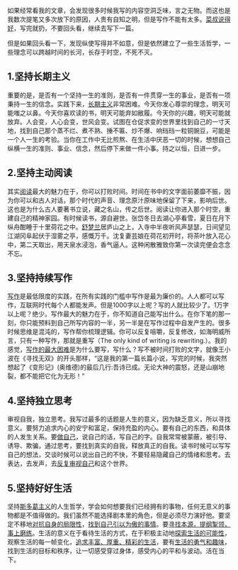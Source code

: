 如果经常看我的文章，会发现很多时候我写的内容空洞乏味，言之无物。而这也是我数次提笔又多次放下的原因，人贵有自知之明，但是写作不能有太多。[菜叔说得好](http://mp.weixin.qq.com/s?__biz=MjM5MjAzODU2MA==&mid=2652793905&idx=1&sn=a6c5fa991123b0975a0974c7a700370d&chksm=bd46a7fe8a312ee852e9f7b565d326bd31c356ade7e05163bb81fd8c64a660afbd483044649a&scene=21#wechat_redirect)，写完就扔，不要回头看，继续去写下一篇。

但是如果回头看一下，发现纵使写得并不如意，但是依然建立了一些生活哲学，一些理念可以跨越时间的长河，长存于时空，不死不灭。

## 1.坚持长期主义

重要的是，是否有一个坚持一生的准则，是否有一件贯穿一生的事业，是否有一项秉持一生的信念。实践下来，[长期主义](http://mp.weixin.qq.com/s?__biz=MzIzNTU2OTgyOA==&mid=2247484544&idx=1&sn=8be09e7ffe4961f0f82bc26f8fa864a4&chksm=e8e4534bdf93da5d10a32c3c0c2d5c3716f7dc0999fdf0c8ce1fc89297551c3b25b26f0382d6&scene=21#wechat_redirect)非常困难。今天你发心尊崇的理念，明天可能嗤之以鼻。今天你喜欢读的书，明天可能弃如敝履。今天你的兴趣，明天可能就放弃。人会变，人心会变，世风会变。试图在仓促求变的世界里找到自己的一寸天地，找到自己那个蒸不烂、煮不熟、捶不匾、炒不爆、响珰珰一粒铜豌豆，可能是一个人一生的考验。当你在工作中无比煎熬、在生活中厌恶一切的时候，想想自己纵横一生的准则、事业、信念，然后停下来做一件小事。持之以恒，日进一步。

## 2.坚持主动阅读

其实[阅读](http://mp.weixin.qq.com/s?__biz=MzIzNTU2OTgyOA==&mid=2247484606&idx=1&sn=e1c285097da7687a18fa0a0ca489b25f&chksm=e8e45375df93da63f131adfe5683c46bab935f8fdad8ea4e724c87d0b94e78486c9f3c8c74c7&scene=21#wechat_redirect)最大的魅力在于，你可以打败时间。时间在书中的文字面前萎靡不振，因为你可以和古人对话，那个时代的声音、理念原汁原味地保留了下来，影响后世。这也是为什么古人要著书立说，藏之名山，传之后世。阅读让你进入那个时空，重建自己的精神家园。有时候读书，源自避世。张岱冬日去湖心亭看雪，夏日在月下纵舟酣睡于十里荷花之中。[舒梦兰](http://mp.weixin.qq.com/s?__biz=MzIzNTU2OTgyOA==&mid=2247485072&idx=1&sn=cf033e033f6afc48f21ce70dec366c24&chksm=e8e4515bdf93d84d47448394b426965d8a5363733a54b7125b69f3945656ea7849dc793ae396&scene=21#wechat_redirect)居庐山之上，入寺中半夜听风声瑟瑟，日间望见江湖冈阜起伏于湿雾之亭，感慨万千。沈复妻芸娘在荷花初开时，将茶叶放入花心中，第二天取出，用天泉水浸泡，香气逼人。这种闲散雅致你第一次读完便会念念不忘。

## 3.坚持持续写作

[写作](http://mp.weixin.qq.com/s?__biz=MzIzNTU2OTgyOA==&mid=2247484969&idx=1&sn=6af9e88da23c3842428d4c7a5f550a26&chksm=e8e451e2df93d8f4e0545dc80e5daac91ef131cb46a86aec95925aa04a4fbb5f3faa5c65e825&scene=21#wechat_redirect)是最低限度的实践，在所有实践的门槛中写作是最为廉价的。人人都可以写作，互联网时代每个人都能发声。但是1000字以上呢？写的人就比较少了。1万字以上呢？绝少。写作最大的魅力在于，你不知道自己能写出什么。在你下笔的那一刻，你只能预料到自己所写内容的一半，另一半是在写作过程中自发产生的。很多时候思维是混沌的，写作帮你梳理逻辑。你可以反复咀嚼，反复修改，如海明威所言，只有一种写作，那就是重写（The only kind of writing is rewriting.）。我的感觉，[写作的最大困难](http://mp.weixin.qq.com/s?__biz=MzIzNTU2OTgyOA==&mid=2247484190&idx=1&sn=e6256fcb924482a0032ca06a8af36509&chksm=e8e454d5df93ddc3f96adab3c30b68e17ba052330642a9c03625688bd8aabbfc65c55f7d6eea&scene=21#wechat_redirect)是为什么要写，写什么？写不被时间打败的文字，就像王小波在《寻找无双》的开头那样，“这是我的第一篇长篇小说，写完的时候，我突然想起了《变形记》(奥维德)的最后几行:吾诗已成。无论大神的震怒，还是山崩地裂，都不能把它化为无形！”

## 4.坚持独立思考

审视自我，独立思考。我写过最多的话题是人生的意义，因为缺乏意义，所以寻找意义。要努力追求内心的安宁和富足，保持充盈的内心。要有自己的东西，和具体的人发生关系。要[做自己](http://mp.weixin.qq.com/s?__biz=MzIzNTU2OTgyOA==&mid=2247485040&idx=1&sn=b7df8d4931443ebe07b097d6571c3bdc&chksm=e8e451bbdf93d8ad99f19ce43677d7832097b06c8025664b38997c8988ab440be1bbf2f942ab&scene=21#wechat_redirect)，说自己的话，写自己的字。自我常常被蒙蔽，被引导、诱导、欺骗，通过思考，要找到真实的自我，释放真正的自我。读书时候可以写写自己的想法，交谈时候可以说出自己的不快，不要轻易隐藏自己的情绪和思考。去表达，去发声，去[反复审视自己](http://mp.weixin.qq.com/s?__biz=MzIzNTU2OTgyOA==&mid=2247484964&idx=1&sn=f5c5d398e5c5dc1e4de224f32cbb694c&chksm=e8e451efdf93d8f9974e794a647656dac7b1adca14a53ef7ef4372d683f3fe78b194f4832247&scene=21#wechat_redirect)和这个世界。

## 5.坚持好好生活

坚持[斯多葛主义](http://mp.weixin.qq.com/s?__biz=MzIzNTU2OTgyOA==&mid=2247484484&idx=1&sn=2306d541b2303d2159919b4ae3f97084&chksm=e8e4538fdf93da99bab05d3984582c0d36354fdf4b59c2344e67d79c68869e8decd4ebda060d&scene=21#wechat_redirect)的人生哲学，学会如何想要我们已经拥有的事物，任何无意义的事物都是不值得做的。我们虽然不能选择剧本里的角色，但是必须尽力演好他。要坚定不移地[对抗自身的局限性](http://mp.weixin.qq.com/s?__biz=MzIzNTU2OTgyOA==&mid=2247484452&idx=1&sn=362cb64a8e7760ced385262e71143bb5&chksm=e8e453efdf93daf991053a3206b5e088430f1bf22d8389b05d5e5d8fafb0cadef19455df09f9&scene=21#wechat_redirect)，[找到自己引以为傲的事情](http://mp.weixin.qq.com/s?__biz=MzIzNTU2OTgyOA==&mid=2247484493&idx=1&sn=79bd65c2cda0e787fd151d6e541d433a&chksm=e8e45386df93da90d5276aa8b3933d4625220f3d72c90265865d8b2ff557d3b6d2c3d8ad3d81&scene=21#wechat_redirect)。要[寻找本源，提纲掣领，事上磨练](http://mp.weixin.qq.com/s?__biz=MzIzNTU2OTgyOA==&mid=2247484572&idx=1&sn=fe472acccbaeb9376feed9d09e6faf58&chksm=e8e45357df93da4164ef8c408b2ce7039df7750872fd6ed41bd10689ff8f49634cd1cd2e1613&scene=21#wechat_redirect)。生活的意义在于看待生活的方式，在于积极主动地[探索生活的可能性](http://mp.weixin.qq.com/s?__biz=MzIzNTU2OTgyOA==&mid=2247484821&idx=1&sn=5e59bc312d2c721455b94477b391df69&chksm=e8e4525edf93db48045c86fd79fdad6921bb2b4d5a32a3599962c490b0eb584285935fd4d7a7&scene=21#wechat_redirect)，观察生活的每一帧变化，[追求丰富、厚重、精彩的生活](http://mp.weixin.qq.com/s?__biz=MzIzNTU2OTgyOA==&mid=2247484860&idx=1&sn=b456319d612bb115f03f8d166af98dc5&chksm=e8e45277df93db61867713f07bd6602068ae236e6660f613aaa399ffb2aaf55389c5a3967733&scene=21#wechat_redirect)，要有[生活的勇气和趣味](http://mp.weixin.qq.com/s?__biz=MzIzNTU2OTgyOA==&mid=2247485025&idx=1&sn=58b503c1afaa505c0e67bb1af5968bd6&chksm=e8e451aadf93d8bc543ff29d6e13ded67735514f67ab55e183c1ac0e8559afdd7edfa0ca71cf&scene=21#wechat_redirect)，找到生活的目标和秩序，让一切感受穿过身体，感受内心的平和与波动。活在当下。
